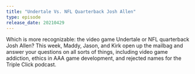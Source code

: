 ```yaml
---
title: "Undertale Vs. NFL Quarterback Josh Allen"
type: episode
release_date: 20210429
---
```

Which is more recognizable: the video game Undertale or NFL quarterback Josh Allen? This week, Maddy, Jason, and Kirk open up the mailbag and answer your questions on all sorts of things, including video game addiction, ethics in AAA game development, and rejected names for the Triple Click podcast.